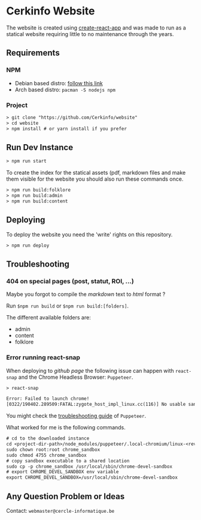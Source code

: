 # Cerkinfo Website

The website is created using [create-react-app](https://github.com/facebook/create-react-app "create react app") and was made to run as a statical website requiring little to no maintenance through the years.

## Requirements

### NPM

- Debian based distro: [follow this link](https://github.com/nodesource/distributions/blob/master/README.md "nodejs on Github")
- Arch based distro: `pacman -S nodejs npm`

### Project

```txt
> git clone "https://github.com/Cerkinfo/website"
> cd website
> npm install # or yarn install if you prefer
```

## Run Dev Instance

```txt
> npm run start
```

To create the index for the statical assets (pdf, markdown files and make them
visible for the website you should also run these commands once.

```txt
> npm run build:folklore
> npm run build:admin
> npm run build:content
```

## Deploying

To deploy the website you need the 'write' rights on this repository.

```txt
> npm run deploy
```

## Troubleshooting

### 404 on special pages (post, statut, ROI, ...)

Maybe you forgot to compile the _markdown_ text to _html_ format ?

Run `$npm run build` or `$npm run build:[folders]`.

The different available folders are:

- admin
- content
- folklore

### Error running react-snap

When deploying to _github page_ the following issue can happen with `react-snap` and the Chrome Headless Browser: `Puppeteer`.

```txt
> react-snap

Error: Failed to launch chrome!
[0322/190402.289509:FATAL:zygote_host_impl_linux.cc(116)] No usable sandbox!  Update your kernel or see https://chromium.googlesource.com/chromium/src/+/master/docs/linux_suid_sandbox_development.md for more information on developing with the SUID sandbox. If you want to live dangerously and need an immediate workaround, you can try using --no-sandbox.
```

You might check the [troubleshooting guide](https://github.com/puppeteer/puppeteer/blob/master/docs/troubleshooting.md#chrome-headless-doesnt-launch-on-windows) of `Puppeteer`.

What worked for me is the following commands.

```txt
# cd to the downloaded instance
cd <project-dir-path>/node_modules/puppeteer/.local-chromium/linux-<revision>/chrome-linux/
sudo chown root:root chrome_sandbox
sudo chmod 4755 chrome_sandbox
# copy sandbox executable to a shared location
sudo cp -p chrome_sandbox /usr/local/sbin/chrome-devel-sandbox
# export CHROME_DEVEL_SANDBOX env variable
export CHROME_DEVEL_SANDBOX=/usr/local/sbin/chrome-devel-sandbox
```

## Any Question Problem or Ideas

Contact: `webmaster@cercle-informatique.be`
